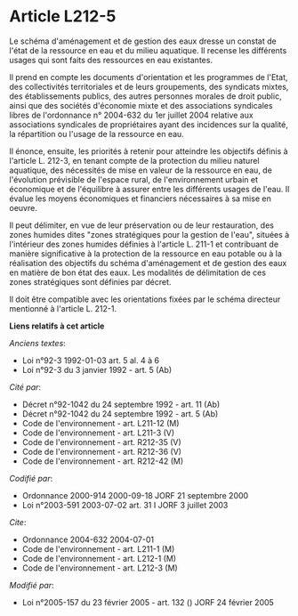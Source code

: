 # Article L212-5

Le schéma d'aménagement et de gestion des eaux dresse un constat de l'état de la ressource en eau et du milieu aquatique. Il
recense les différents usages qui sont faits des ressources en eau existantes.

Il prend en compte les documents d'orientation et les programmes de l'Etat, des collectivités territoriales et de leurs
groupements, des syndicats mixtes, des établissements publics, des autres personnes morales de droit public, ainsi que des
sociétés d'économie mixte et des associations syndicales libres de l'ordonnance n° 2004-632 du 1er juillet 2004 relative aux
associations syndicales de propriétaires ayant des incidences sur la qualité, la répartition ou l'usage de la ressource en
eau.

Il énonce, ensuite, les priorités à retenir pour atteindre les objectifs définis à l'article L. 212-3, en tenant compte de la
protection du milieu naturel aquatique, des nécessités de mise en valeur de la ressource en eau, de l'évolution prévisible de
l'espace rural, de l'environnement urbain et économique et de l'équilibre à assurer entre les différents usages de l'eau. Il
évalue les moyens économiques et financiers nécessaires à sa mise en oeuvre.

Il peut délimiter, en vue de leur préservation ou de leur restauration, des zones humides dites "zones stratégiques pour la
gestion de l'eau", situées à l'intérieur des zones humides définies à l'article L. 211-1 et contribuant de manière
significative à la protection de la ressource en eau potable ou à la réalisation des objectifs du schéma d'aménagement et de
gestion des eaux en matière de bon état des eaux. Les modalités de délimitation de ces zones stratégiques sont définies par
décret.

Il doit être compatible avec les orientations fixées par le schéma directeur mentionné à l'article L. 212-1.

**Liens relatifs à cet article**

_Anciens textes_:

  - Loi n°92-3 1992-01-03 art. 5 al. 4 à 6
  - Loi n°92-3 du 3 janvier 1992 - art. 5 (Ab)

_Cité par_:

  - Décret n°92-1042 du 24 septembre 1992 - art. 11 (Ab)
  - Décret n°92-1042 du 24 septembre 1992 - art. 5 (Ab)
  - Code de l'environnement - art. L211-12 (M)
  - Code de l'environnement - art. L211-3 (V)
  - Code de l'environnement - art. R212-35 (V)
  - Code de l'environnement - art. R212-36 (V)
  - Code de l'environnement - art. R212-42 (M)

_Codifié par_:

  - Ordonnance 2000-914 2000-09-18 JORF 21 septembre 2000
  - Loi n°2003-591 2003-07-02 art. 31 I JORF 3 juillet 2003

_Cite_:

  - Ordonnance 2004-632 2004-07-01
  - Code de l'environnement - art. L211-1 (M)
  - Code de l'environnement - art. L212-1 (M)
  - Code de l'environnement - art. L212-3 (M)

_Modifié par_:

  - Loi n°2005-157 du 23 février 2005 - art. 132 () JORF 24 février 2005
